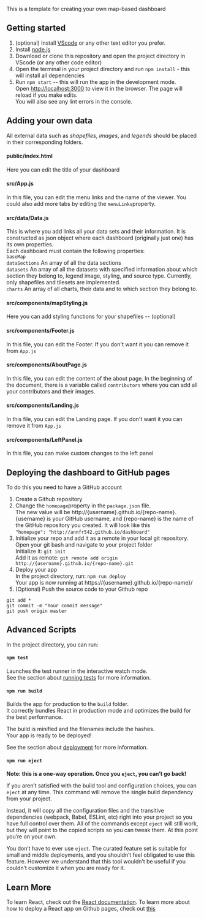 This is a template for creating your own map-based dashboard

## Getting started
1. (optional) Install [VScode](https://code.visualstudio.com/download) or any other text editor you prefer.
2. Install [node.js](https://nodejs.org/en/download/)
3. Download or clone this repository and open the project directory in VScode (or any other code editor) 
4. Open the terminal in your project directory and run `npm install` - this will install all dependencies
5. Run `npm start` -- this will run the app in the development mode.<br />
Open [http://localhost:3000](http://localhost:3000) to view it in the browser.
The page will reload if you make edits.<br />
You will also see any lint errors in the console.

## Adding your own data
All external data such as *shapefiles*, *images*, and *legends* should be placed in their corresponding folders.

#### public/index.html 
Here you can edit the title of your dashboard

#### src/App.js
In this file, you can edit the menu links and the name of the viewer. You could also add more tabs by editing the `menuLinks`property.

#### src/data/Data.js
This is where you add links all your data sets and their information. It is constructed as json object where each dashboard (originally just one) has its own properties. <br/>
Each dashboard must contain the following properties: <br/>
`baseMap` <br/>
`dataSections` An array of all the data sections <br/>
`datasets` An array of all the datasets with specified information about which section they belong to, legend image, styling, and source type. Currently, only shapefiles and tilesets are implemented. <br/>
`charts` An array of all charts, their data and to which section they belong to. 

#### src/components/mapStyling.js
Here you can add styling functions for your shapefiles -- (optional)

#### src/components/Footer.js
In this file, you can edit the Footer. If you don't want it you can remove it from `App.js`

#### src/components/AboutPage.js
In this file, you can edit the content of the about page. In the beginning of the document, there is a variable called `contributors` where you can add all your contributors and their images. 

#### src/components/Landing.js
In this file, you can edit the Landing page. If you don't want it you can remove it from `App.js`

#### src/components/LeftPanel.js
In this file, you can make custom changes to the left panel 

## Deploying the dashboard to GitHub pages
To do this you need to have a GitHub account
1. Create a Github repository
2. Change the `homepage`property in the `package.json` file. <br />
The new value will be http://{username}.github.io/{repo-name}. {username} is your GitHub username, and {repo-name} is the name of the GitHub repository you created. It will look like this <br />
`"homepage": "http://annfr542.github.io/dashboard"`
3. Initialize your repo and add it as a remote in your local git repository. <br/>
Open your git bash and navigate to your project folder<br/>
Initialize it: `git init`<br/>
Add it as remote: `git remote add origin http://{username}.github.io/{repo-name}.git`
4. Deploy your app <br>
In the project directory, run: `npm run deploy` <br/>
Your app is now running at https://{username}.github.io/{repo-name}/
5. (Optional) Push the source code to your Github repo <br />
```
git add *
git commit -m "Your commit message"
git push origin master
```

## Advanced Scripts

In the project directory, you can run:

#### `npm test`

Launches the test runner in the interactive watch mode.<br />
See the section about [running tests](https://facebook.github.io/create-react-app/docs/running-tests) for more information.

#### `npm run build`

Builds the app for production to the `build` folder.<br />
It correctly bundles React in production mode and optimizes the build for the best performance.

The build is minified and the filenames include the hashes.<br />
Your app is ready to be deployed!

See the section about [deployment](https://facebook.github.io/create-react-app/docs/deployment) for more information.

#### `npm run eject`

**Note: this is a one-way operation. Once you `eject`, you can’t go back!**

If you aren’t satisfied with the build tool and configuration choices, you can `eject` at any time. This command will remove the single build dependency from your project.

Instead, it will copy all the configuration files and the transitive dependencies (webpack, Babel, ESLint, etc) right into your project so you have full control over them. All of the commands except `eject` will still work, but they will point to the copied scripts so you can tweak them. At this point you’re on your own.

You don’t have to ever use `eject`. The curated feature set is suitable for small and middle deployments, and you shouldn’t feel obligated to use this feature. However we understand that this tool wouldn’t be useful if you couldn’t customize it when you are ready for it.

## Learn More

To learn React, check out the [React documentation](https://reactjs.org/).
To learn more about how to deploy a React app on Github pages, check out [this](https://dev.to/yuribenjamin/how-to-deploy-react-app-in-github-pages-2a1f)

